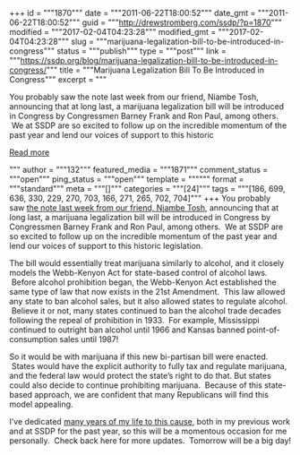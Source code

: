 +++
id = """1870"""
date = """2011-06-22T18:00:52"""
date_gmt = """2011-06-22T18:00:52"""
guid = """http://drewstromberg.com/ssdp/?p=1870"""
modified = """2017-02-04T04:23:28"""
modified_gmt = """2017-02-04T04:23:28"""
slug = """marijuana-legalization-bill-to-be-introduced-in-congress"""
status = """publish"""
type = """post"""
link = """https://ssdp.org/blog/marijuana-legalization-bill-to-be-introduced-in-congress/"""
title = """Marijuana Legalization Bill To Be Introduced in Congress"""
excerpt = """<p>You probably saw the note last week from our friend, Niambe Tosh, announcing that at long last, a marijuana legalization bill will be introduced in Congress by Congressmen Barney Frank and Ron Paul, among others.  We at SSDP are so excited to follow up on the incredible momentum of the past year and lend our voices of support to this historic</p>
<div class="h10"></div>
<p><a class="more-link2 flat" href="https://ssdp.org/blog/marijuana-legalization-bill-to-be-introduced-in-congress/">Read more</a></p>
"""
author = """132"""
featured_media = """1871"""
comment_status = """open"""
ping_status = """open"""
template = """"""
format = """standard"""
meta = """[]"""
categories = """[24]"""
tags = """[186, 699, 636, 330, 229, 270, 703, 166, 271, 265, 702, 704]"""
+++
You probably saw <a href="http://ssdp.org/news/blog/legalizeit">the note last week from our friend, Niambe Tosh</a>, announcing that at long last, a marijuana legalization bill will be introduced in Congress by Congressmen Barney Frank and Ron Paul, among others.  We at SSDP are so excited to follow up on the incredible momentum of the past year and lend our voices of support to this historic legislation.



The bill would essentially treat marijuana similarly to alcohol, and it closely models the Webb-Kenyon Act for state-based control of alcohol laws.  Before alcohol prohibition began, the Webb-Kenyon Act established the same type of law that now exists in the 21st Amendment.  This law allowed any state to ban alcohol sales, but it also allowed states to regulate alcohol.  Believe it or not, many states continued to ban the alcohol trade decades following the repeal of prohibition in 1933.  For example, Mississippi continued to outright ban alcohol until 1966 and Kansas banned point-of-consumption sales until 1987!



So it would be with marijuana if this new bi-partisan bill were enacted.  States would have the explicit authority to fully tax and regulate marijuana, and the federal law would protect the state&#8217;s right to do that. But states could also decide to continue prohibiting marijuana.  Because of this state-based approach, we are confident that many Republicans will find this model appealing.



I&#8217;ve dedicated <a href="http://www.thenation.com/article/156999/budding-prospects-youth-activists-push-marijuana-reform">many years of my life to this cause</a>, both in my previous work and at SSDP for the past year, so this will be a momentous occasion for me personally.  Check back here for more updates.  Tomorrow will be a big day!
